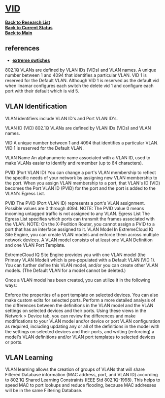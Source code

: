 # **[VID](https://emc.extremenetworks.com/content/oneview/docs/network/devices/docs/l_ov_cf_vlan.html#:~:text=Port%20VLAN%20ID's.-,VLAN%20ID%20(VID),(VIDs)%20and%20VLAN%20names.&text=A%20unique%20number%20between%201,reserved%20for%20the%20Default%20VLAN.)**


**[Back to Research List](../../../../../research_list.md)**\
**[Back to Current Status](../../../../../../development/status/weekly/current_status.md)**\
**[Back to Main](../../../../../../README.md)**

## references

- **[extreme swtiches](https://emc.extremenetworks.com/content/oneview/docs/network/devices/docs/l_ov_cf_vlan.html#:~:text=Port%20VLAN%20ID's.-,VLAN%20ID%20(VID),(VIDs)%20and%20VLAN%20names.&text=A%20unique%20number%20between%201,reserved%20for%20the%20Default%20VLAN.)**

802.1Q VLANs are defined by VLAN IDs (VIDs) and VLAN names. A unique number between 1 and 4094 that identifies a particular VLAN. VID 1 is reserved for the Default VLAN. Although VID 1 is reserved as the default vid when linamar configures each switch the delete vid 1 and configure each port with their default which is vid 5. 

## VLAN Identification

VLAN identifiers include VLAN ID's and Port VLAN ID's.

VLAN ID (VID)
802.1Q VLANs are defined by VLAN IDs (VIDs) and VLAN names.

VID
A unique number between 1 and 4094 that identifies a particular VLAN. VID 1 is reserved for the Default VLAN.

VLAN Name
An alphanumeric name associated with a VLAN ID, used to make VLANs easier to identify and remember (up to 64 characters).

PVID (Port VLAN ID)
You can change a port's VLAN membership to reflect the specific needs of your network by assigning new VLAN membership to the port. When you assign VLAN membership to a port, that VLAN's ID (VID) becomes the Port VLAN ID (PVID) for the port and the port is added to the VLAN's Egress List.

PVID
The PVID (Port VLAN ID) represents a port's VLAN assignment. Possible values are 0 through 4094.
 	NOTE:	The PVID value 0 means incoming untagged traffic is not assigned to any VLAN.
Egress List
The Egress List specifies which ports can transmit the frames associated with the VLAN.
 	NOTE:	On the X-Pedition Router, you cannot assign a PVID to a port that has an interface assigned to it.
VLAN Model
In ExtremeCloud IQ Site Engine, you can create VLAN models and enforce them across multiple network devices. A VLAN model consists of at least one VLAN Definition and one VLAN Port Template.

ExtremeCloud IQ Site Engine provides you with one VLAN model (the Primary VLAN Model) which is pre-populated with a Default VLAN (VID 1). You can further define this VLAN model, and/or you can create other VLAN models. (The Default VLAN for a model cannot be deleted.)

Once a VLAN model has been created, you can utilize it in the following ways:

Enforce the properties of a port template on selected devices. You can also make custom edits for selected ports.
Perform a more detailed analysis of the differences between the definitions in the VLAN model and the VLAN settings on selected devices and their ports. Using these views in the Network > Device tab, you can review the differences and make modifications to your VLAN model and/or device or port VLAN configuration as required, including updating any or all of the definitions in the model with the settings on selected devices and their ports, and writing (enforcing) a model's VLAN definitions and/or VLAN port templates to selected devices or ports.

## VLAN Learning

VLAN learning allows the creation of groups of VLANs that will share Filtered Database information (MAC address, port, and VLAN ID) according to 802.1Q Shared Learning Constraints (IEEE Std 802.1Q-1998). This helps to speed MAC to port lookups and reduce flooding, because MAC addresses will be in the same Filtering Database.

